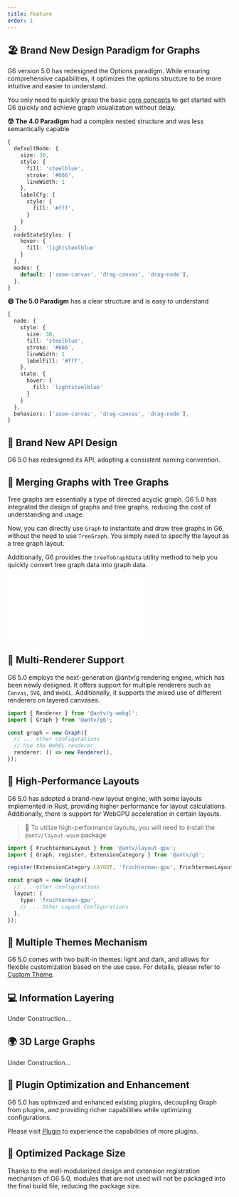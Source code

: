 ```yaml
---
title: Feature
order: 1
---
```


## 🏖️ Brand New Design Paradigm for Graphs

G6 version 5.0 has redesigned the Options paradigm. While ensuring comprehensive capabilities, it optimizes the options structure to be more intuitive and easier to understand.

You only need to quickly grasp the basic [core concepts](/en/manual/core-concept/graph) to get started with G6 quickly and achieve graph visualization without delay.

**😰 The 4.0 Paradigm** had a complex nested structure and was less semantically capable

```typescript
{
  defaultNode: {
    size: 30,
    style: {
      fill: 'steelblue',
      stroke: '#666',
      lineWidth: 1
    },
    labelCfg: {
      style: {
        fill: '#fff',
      }
    }
  },
  nodeStateStyles: {
    hover: {
      fill: 'lightsteelblue'
    }
  },
  modes: {
    default: ['zoom-canvas', 'drag-canvas', 'drag-node'],
  },
}
```

**😄 The 5.0 Paradigm** has a clear structure and is easy to understand

```typescript
{
  node: {
    style: {
      size: 30,
      fill: 'steelblue',
      stroke: '#666',
      lineWidth: 1
      labelFill: '#fff',
    },
    state: {
      hover: {
        fill: 'lightsteelblue'
      }
    }
  },
  behaviors: ['zoom-canvas', 'drag-canvas', 'drag-node'],
}
```

## 🔨 Brand New API Design

G6 5.0 has redesigned its API, adopting a consistent naming convention.

## 🌲 Merging Graphs with Tree Graphs

Tree graphs are essentially a type of directed acyclic graph. G6 5.0 has integrated the design of graphs and tree graphs, reducing the cost of understanding and usage.

Now, you can directly use `Graph` to instantiate and draw tree graphs in G6, without the need to use `TreeGraph`. You simply need to specify the layout as a tree graph layout.

Additionally, G6 provides the `treeToGraphData` utility method to help you quickly convert tree graph data into graph data.

<embed src="@/docs/manual/feature-common/treeToGraphData.md"></embed>

## 🌆 Multi-Renderer Support

G6 5.0 employs the next-generation @antv/g rendering engine, which has been newly designed. It offers support for multiple renderers such as `Canvas`, `SVG`, and `WebGL`. Additionally, it supports the mixed use of different renderers on layered canvases.

```typescript
import { Renderer } from '@antv/g-webgl';
import { Graph } from '@antv/g6';

const graph = new Graph({
  // ... other configurations
  // Use the WebGL renderer
  renderer: () => new Renderer(),
});
```

## 🚀 High-Performance Layouts

G6 5.0 has adopted a brand-new layout engine, with some layouts implemented in Rust, providing higher performance for layout calculations. Additionally, there is support for WebGPU acceleration in certain layouts.

> 🚀 To utilize high-performance layouts, you will need to install the `@antv/layout-wasm` package

```typescript
import { FruchtermanLayout } from '@antv/layout-gpu';
import { Graph, register, ExtensionCategory } from '@antv/g6';

register(ExtensionCategory.LAYOUT, 'fruchterman-gpu', FruchtermanLayout);

const graph = new Graph({
  // ... other configurations
  layout: {
    type: 'fruchterman-gpu',
    // ... Other Layout Configurations
  },
});
```

## 🎨 Multiple Themes Mechanism

G6 5.0 comes with two built-in themes: light and dark, and allows for flexible customization based on the use case. For details, please refer to [Custom Theme](/en/manual/custom-extension/theme).

## 💻 Information Layering

Under Construction...

## 🌍 3D Large Graphs

Under Construction...

## 💪 Plugin Optimization and Enhancement

G6 5.0 has optimized and enhanced existing plugins, decoupling Graph from plugins, and providing richer capabilities while optimizing configurations.

Please visit [Plugin](/en/api/plugins/bubble-sets) to experience the capabilities of more plugins.

## 💼 Optimized Package Size

Thanks to the well-modularized design and extension registration mechanism of G6 5.0, modules that are not used will not be packaged into the final build file, reducing the package size.
